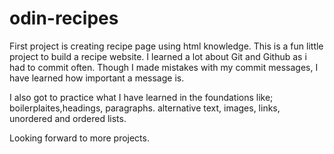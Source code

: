 # odin-recipes
First project is creating recipe page using html knowledge.
This is a fun little project to build a recipe website. I learned a lot about Git and Github as i had to commit often. Though I made mistakes with my commit messages, I have learned how important a message is.

I also got to practice what I have learned in the foundations like; boilerplaites,headings, paragraphs. alternative text, images, links, unordered and ordered lists.

Looking forward to more projects.